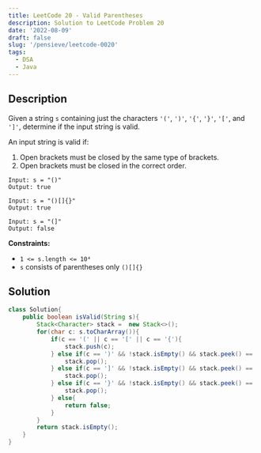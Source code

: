 ```yaml
---
title: LeetCode 20 - Valid Parentheses
description: Solution to LeetCode Problem 20
date: '2022-08-09'
draft: false
slug: '/pensieve/leetcode-0020'
tags:
  - DSA
  - Java
---
```


## Description

Given a string `s` containing just the characters `'('`, `')'`, `'{'`, `'}'`, `'['`, and `']'`, determine if the input string is valid.

An input string is valid if:
1. Open brackets must be closed by the same type of brackets.
2. Open brackets must be closed in the correct order.

```example
Input: s = "()"
Output: true
```

```example
Input: s = "()[]{}"
Output: true
```

```example
Input: s = "(]"
Output: false
```

**Constraints:**
- `1 <= s.length <= 10⁴`
- `s` consists of parentheses only `()[]{}`

## Solution

```java
class Solution{
    public boolean isValid(String s){
        Stack<Character> stack =  new Stack<>();
        for(char c: s.toCharArray()){
            if(c == '(' || c == '[' || c == '{'){
                stack.push(c);
            } else if(c == ')' && !stack.isEmpty() && stack.peek() == '('){
                stack.pop();
            } else if(c == ']' && !stack.isEmpty() && stack.peek() == '['){
                stack.pop();
            } else if(c == '}' && !stack.isEmpty() && stack.peek() == '{'){
                stack.pop();
            } else{
                return false;
            }
        }
        return stack.isEmpty();
    }
}
```
